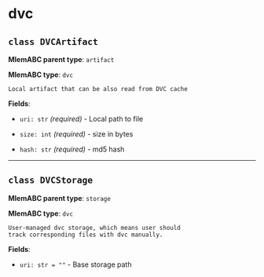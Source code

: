 # dvc

## `class DVCArtifact`

**MlemABC parent type**: `artifact`

**MlemABC type**: `dvc`

    Local artifact that can be also read from DVC cache

**Fields**:

- `uri: str` _(required)_ - Local path to file

- `size: int` _(required)_ - size in bytes

- `hash: str` _(required)_ - md5 hash

---

## `class DVCStorage`

**MlemABC parent type**: `storage`

**MlemABC type**: `dvc`

    User-managed dvc storage, which means user should
    track corresponding files with dvc manually.

**Fields**:

- `uri: str = ""` - Base storage path
